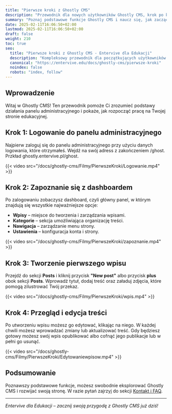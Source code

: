 ```yaml
---
title: "Pierwsze kroki z Ghostly CMS"
description: "Przewodnik dla nowych użytkowników Ghostly CMS, krok po kroku jak rozpocząć pracę."
summary: "Poznaj podstawowe funkcje Ghostly CMS i naucz się, jak zacząć korzystać z platformy."
date: 2025-02-11T16:06:50+02:00
lastmod: 2025-02-11T16:06:50+02:00
draft: false
weight: 210
toc: true
seo:
  title: "Pierwsze kroki z Ghostly CMS - Entervive dla Edukacji"
  description: "Kompleksowy przewodnik dla początkujących użytkowników Ghostly CMS. Dowiedz się, jak korzystać z panelu administracyjnego i tworzyć treści."
  canonical: "https://entervive.edu/docs/ghostly-cms/pierwsze-kroki"
  noindex: false
  robots: "index, follow"
---
```


## Wprowadzenie

Witaj w Ghostly CMS! Ten przewodnik pomoże Ci zrozumieć podstawy działania panelu administracyjnego i pokaże, jak rozpocząć pracę na Twojej stronie edukacyjnej.

## Krok 1: Logowanie do panelu administracyjnego

Najpierw zaloguj się do panelu administracyjnego przy użyciu danych logowania, które otrzymałeś.
Wejdź na swój adress z zakończeniem /ghost. Przkład ghostly.entervive.pl/ghost.

{{< video src="/docs/ghostly-cms/Filmy/PierwszeKroki/Logowanie.mp4" >}}

## Krok 2: Zapoznanie się z dashboardem

Po zalogowaniu zobaczysz dashboard, czyli główny panel, w którym znajdują się wszystkie najważniejsze opcje:

- **Wpisy** – miejsce do tworzenia i zarządzania wpisami.
- **Kategorie** – sekcja umożliwiająca organizację treści.
- **Nawigacja** – zarządzanie menu strony.
- **Ustawienia** – konfiguracja konta i strony.

{{< video src="/docs/ghostly-cms/Filmy/PierwszeKroki/zapoznanie.mp4" >}}

## Krok 3: Tworzenie pierwszego wpisu

Przejdź do sekcji **Posts** i kliknij przycisk **"New post"** albo przycisk **plus** obok sekcji **Posts**. Wprowadź tytuł, dodaj treść oraz załaduj zdjęcia, które pomogą zilustrować Twój przekaz.

{{< video src="/docs/ghostly-cms/Filmy/PierwszeKroki/wpis.mp4" >}}

## Krok 4: Przegląd i edycja treści

Po utworzeniu wpisu możesz go edytować, klikając na niego. W każdej chwili możesz wprowadzać zmiany lub aktualizować treść. Gdy będziesz gotowy możesz swój wpis opublikować albo cofnąć jego publikacje lub w pełni go usunąć.

{{< video src="/docs/ghostly-cms/Filmy/PierwszeKroki/Edytowaniewpisow.mp4" >}}

## Podsumowanie

Poznawszy podstawowe funkcje, możesz swobodnie eksplorować Ghostly CMS i rozwijać swoją stronę. W razie pytań zajrzyj do sekcji [Kontakt i FAQ](/docs/informacje-ogólne/kontakt-i-faq/).

---

_Entervive dla Edukacji – zacznij swoją przygodę z Ghostly CMS już dziś!_
